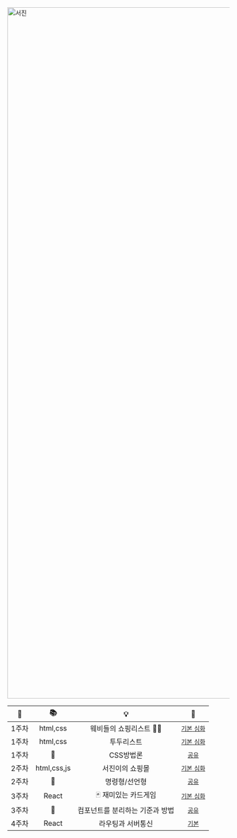 <img width="1564" alt="서진" src="https://github.com/NOW-SOPT-WEB/seojinYoon/assets/81609304/7f69ea3c-1f06-4a10-a394-9419e6e28e43">

|📅|📚|💡|🔗|
|:---:|:---:|:---:|:---:|
|1주차|html,css|웨비들의 쇼핑리스트 🤑✨|[`기본` `심화`](https://github.com/NOW-SOPT-WEB/SeojinYoon/pull/1)|
|1주차|html,css|투두리스트|[`기본` `심화`](https://github.com/NOW-SOPT-WEB/SeojinYoon/pull/2)|
|1주차|💭|CSS방법론|[`공유`](https://trail-hound-61f.notion.site/CSS-a11c6846403c44e48f9252a62640e551?pvs=4)|
|2주차|html,css,js|서진이의 쇼핑몰|[`기본` `심화`](https://github.com/NOW-SOPT-WEB/SeojinYoon/pull/3)|
|2주차|💭|명령형/선언형|[`공유`](https://trail-hound-61f.notion.site/vs-9a465a65e44b406597b6015b3c2e5907?pvs=4)|
|3주차|React|🃏 재미있는 카드게임|[`기본` `심화`](https://github.com/NOW-SOPT-WEB/SeojinYoon/pull/5)|
|3주차|💭|컴포넌트를 분리하는 기준과 방법|[`공유`](https://forweber.palms.blog/component)|
|4주차|React|라우팅과 서버통신|[`기본`](https://github.com/NOW-SOPT-WEB/SeojinYoon/pull/6)|
